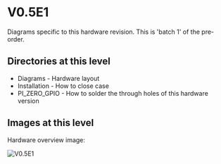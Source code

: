 # V0.5E1
Diagrams specific to this hardware revision. This is 'batch 1' of the pre-order.

## Directories at this level
* Diagrams - Hardware layout
* Installation - How to close case
* PI_ZERO_GPIO - How to solder the through holes of this hardware version

## Images at this level
Hardware overview image:

![V0.5E1](https://github.com/geebles/Super-AIO/raw/master/docs/IMAGES/SAIO/V0.5E1/1.jpg)
